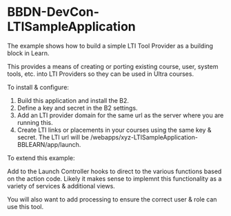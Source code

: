 # BBDN-DevCon-LTISampleApplication

The example shows how to build a simple LTI Tool Provider as a building block in Learn.

This provides a means of creating or porting existing course, user, system tools, etc. into LTI Providers so they can be used in Ultra courses.

To install & configure:

1.  Build this application and install the B2.
2.  Define a key and secret in the B2 settings.
3.  Add an LTI provider domain for the same url as the server where you are running this.
4.  Create LTI links or placements in your courses using the same key & secret.  The LTI url will be <bb home>/webapps/xyz-LTISampleApplication-BBLEARN/app/launch.

To extend this example:

Add to the Launch Controller hooks to direct to the various functions based on the action code.  Likely it makes sense to implemnt this functionality as a variety of services & additional views.

You will also want to add processing to ensure the correct user & role can use this tool.

